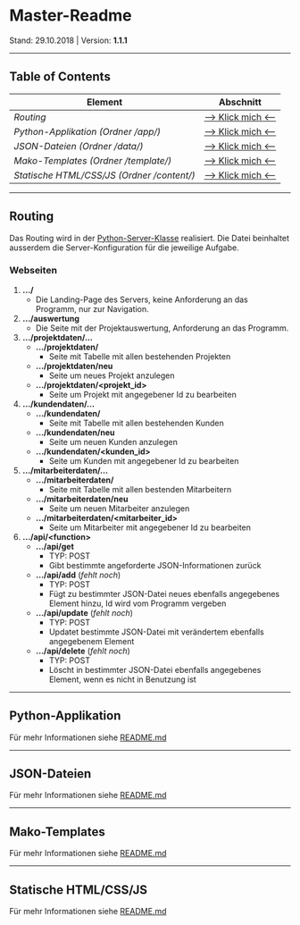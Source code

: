 # Master-Readme
Stand: 29.10.2018 | Version: **1.1.1**

---

## Table of Contents
Element | Abschnitt
--------|----------
*Routing* | [--> Klick mich <--](#routing)
*Python-Applikation (Ordner /app/)* | [--> Klick mich <--](#python-app)
*JSON-Dateien (Ordner /data/)* | [--> Klick mich <--](#json-data)
*Mako-Templates (Ordner /template/)* | [--> Klick mich <--](#template-files)
*Statische HTML/CSS/JS (Ordner /content/)* | [--> Klick mich <--](#static-files)

---

<a name="routing"></a>
## Routing
Das Routing wird in der [Python-Server-Klasse](server.py) realisiert.
Die Datei beinhaltet ausserdem die Server-Konfiguration für die jeweilige Aufgabe.

### Webseiten
1. __.../__
    * Die Landing-Page des Servers, keine Anforderung an das Programm, nur zur Navigation.
2. __.../auswertung__
    * Die Seite mit der Projektauswertung, Anforderung an das Programm.
3. __.../projektdaten/...__
    * __.../projektdaten/__
        - Seite mit Tabelle mit allen bestehenden Projekten
    * __.../projektdaten/neu__
        - Seite um neues Projekt anzulegen
    * __.../projektdaten/<projekt_id>__
        - Seite um Projekt mit angegebener Id zu bearbeiten
4. __.../kundendaten/...__
    * __.../kundendaten/__
        - Seite mit Tabelle mit allen bestehenden Kunden
    * __.../kundendaten/neu__
        - Seite um neuen Kunden anzulegen
    * __.../kundendaten/<kunden_id>__
        - Seite um Kunden mit angegebener Id zu bearbeiten
5. __.../mitarbeiterdaten/...__
    * __.../mitarbeiterdaten/__
        - Seite mit Tabelle mit allen bestenden Mitarbeitern
    * __.../mitarbeiterdaten/neu__
        - Seite um neuen Mitarbeiter anzulegen
    * __.../mitarbeiterdaten/<mitarbeiter_id>__
        - Seite um Mitarbeiter mit angegebener Id zu bearbeiten
6. __.../api/<function\>__
    * __.../api/get__
        - TYP: POST
        - Gibt bestimmte angeforderte JSON-Informationen zurück
    * __.../api/add__ (*fehlt noch*)
        - TYP: POST
        - Fügt zu bestimmter JSON-Datei neues ebenfalls angegebenes Element hinzu, Id wird vom Programm vergeben
    * __.../api/update__ (*fehlt noch*)
        - TYP: POST
        - Updatet bestimmte JSON-Datei mit verändertem ebenfalls angegebenem Element
    * __.../api/delete__ (*fehlt noch*)
        - TYP: POST
        - Löscht in bestimmter JSON-Datei ebenfalls angegebenes Element, wenn es nicht in Benutzung ist

---

<a name="python-app"></a>
## Python-Applikation
Für mehr Informationen siehe [README.md](app/README.md)

---

<a name="json-data"></a>
## JSON-Dateien
Für mehr Informationen siehe [README.md](data/README.md)

---

<a name="template-files"></a>
## Mako-Templates
Für mehr Informationen siehe [README.md](template/README.md)

---

<a name="static-files"></a>
## Statische HTML/CSS/JS
Für mehr Informationen siehe [README.md](content/README.md)

